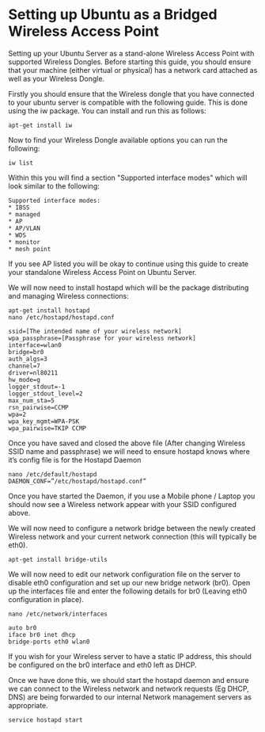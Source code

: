 # Setting up Ubuntu as a Bridged Wireless Access Point

Setting up your Ubuntu Server as a stand-alone Wireless Access Point with supported Wireless Dongles.
Before starting this guide, you should ensure that your machine (either virtual or physical) has a network card attached as well as your Wireless Dongle.

Firstly you should ensure that the Wireless dongle that you have connected to your ubuntu server is compatible with the following guide. This is done using the iw package. You can install and run this as follows:

```
apt-get install iw 
```

Now to find your Wireless Dongle available options you can run the following:

```
iw list
```

Within this you will find a section "Supported interface modes" which will look similar to the following:

```
Supported interface modes:
* IBSS
* managed
* AP
* AP/VLAN
* WDS
* monitor
* mesh point
```

If you see AP listed you will be okay to continue using this guide to create your standalone Wireless Access Point on Ubuntu Server.

We will now need to install hostapd which will be the package distributing and managing Wireless connections:

```
apt-get install hostapd
nano /etc/hostapd/hostapd.conf
```

```
ssid=[The intended name of your wireless network]
wpa_passphrase=[Passphrase for your wireless network]
interface=wlan0
bridge=br0
auth_algs=3
channel=7
driver=nl80211
hw_mode=g
logger_stdout=-1
logger_stdout_level=2
max_num_sta=5
rsn_pairwise=CCMP
wpa=2
wpa_key_mgmt=WPA-PSK
wpa_pairwise=TKIP CCMP
```

Once you have saved and closed the above file (After changing Wireless SSID name and passphrase) we will need to ensure hostapd knows where it’s config file is for the Hostapd Daemon

```
nano /etc/default/hostapd
DAEMON_CONF=”/etc/hostapd/hostapd.conf”
```

Once you have started the Daemon, if you use a Mobile phone / Laptop you should now see a Wireless network appear with your SSID configured above.

We will now need to configure a network bridge between the newly created Wireless network and your current network connection (this will typically be eth0).

```
apt-get install bridge-utils
```

We will now need to edit our network configuration file on the server to disable eth0 configuration and set up our new bridge network (br0). Open up the interfaces file and enter the following details for br0 (Leaving eth0 configuration in place).

```
nano /etc/network/interfaces
```

```
auto br0
iface br0 inet dhcp
bridge-ports eth0 wlan0
```

If you wish for your Wireless server to have a static IP address, this should be configured on the br0 interface and eth0 left as DHCP.

Once we have done this, we should start the hostapd daemon and ensure we can connect to the Wireless network and network requests (Eg DHCP, DNS) are being forwarded to our internal Network management servers as appropriate.

```
service hostapd start
```
